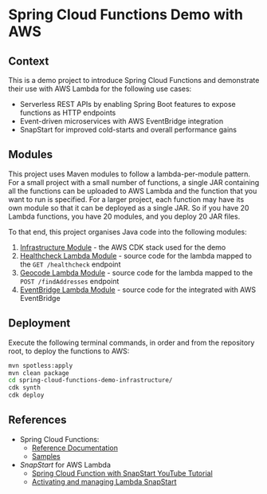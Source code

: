# Spring Cloud Functions Demo with AWS

## Context

This is a demo project to introduce Spring Cloud Functions and demonstrate their use with AWS Lambda for the following use cases:

- Serverless REST APIs by enabling Spring Boot features to expose functions as HTTP endpoints
- Event-driven microservices with AWS EventBridge integration
- SnapStart for improved cold-starts and overall performance gains

## Modules

This project uses Maven modules to follow a lambda-per-module pattern.
For a small project with a small number of functions, a single JAR containing all the functions can be uploaded to AWS Lambda and the function that you want to run is specified.
For a larger project, each function may have its own module so that it can be deployed as a single JAR. So if you have 20 Lambda functions, you have 20 modules, and you deploy 20 JAR files.

To that end, this project organises Java code into the following modules:

1. [Infrastructure Module](spring-cloud-functions-demo-infrastructure/README.md) - the AWS CDK stack used for the demo
2. [Healthcheck Lambda Module](spring-cloud-functions-healthcheck-lambda/README.md) - source code for the lambda mapped to the `GET /healthcheck` endpoint
3. [Geocode Lambda Module](spring-cloud-functions-geocode-lambda/README.md) - source code for the lambda mapped to the `POST /findAddresses` endpoint
4. [EventBridge Lambda Module](spring-cloud-functions-eventbridge-lambda/README.md) - source code for the integrated with AWS EventBridge

## Deployment

Execute the following terminal commands, in order and from the repository root, to deploy the functions to AWS:

```bash
mvn spotless:apply
mvn clean package
cd spring-cloud-functions-demo-infrastructure/
cdk synth
cdk deploy
```

## References

- Spring Cloud Functions:
  - [Reference Documentation](https://docs.spring.io/spring-cloud-function/reference/index.html)
  - [Samples](https://github.com/spring-cloud/spring-cloud-function/tree/main/spring-cloud-function-samples)
- _SnapStart_ for AWS Lambda
  - [Spring Cloud Function with SnapStart YouTube Tutorial](https://www.youtube.com/embed/isS6m6aj_Ak?si=2vo4k1SZIyLX-I4B)
  - [Activating and managing Lambda SnapStart](https://docs.aws.amazon.com/lambda/latest/dg/snapstart-activate.html)
